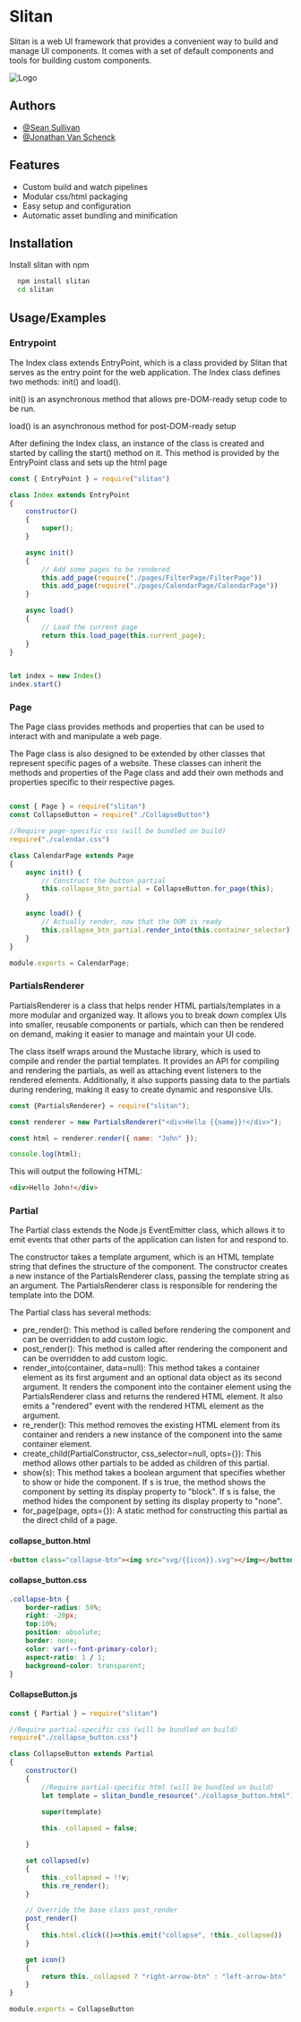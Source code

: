 
# Slitan

Slitan is a web UI framework that provides a convenient way to build and manage UI components. It comes with a set of default components and tools for building custom components.


![Logo](https://lh3.googleusercontent.com/u/0/drive-viewer/AAOQEOTdWtlX8mxTEs04lwUgH9sZnFJT3_H5L7elplKVWMBra8r3oemZuGRVd94zYuO6Y8-Haz3zu5716bXV0qU3hxr8a7QeLg=w1920-h880)


## Authors

- [@Sean Sullivan](https://www.github.com/AFIDclan)
- [@Jonathan Van Schenck](https://www.github.com/https://github.com/jonathanvanschenck)

## Features

- Custom build and watch pipelines
- Modular css/html packaging
- Easy setup and configuration
- Automatic asset bundling and minification
## Installation

Install slitan with npm

```bash
  npm install slitan
  cd slitan
```
    
## Usage/Examples

### Entrypoint

The Index class extends EntryPoint, which is a class provided by Slitan that serves as the entry point for the web application. The Index class defines two methods: init() and load().

init() is an asynchronous method that allows pre-DOM-ready setup code to be run.

load() is an asynchronous method for post-DOM-ready setup

After defining the Index class, an instance of the class is created and started by calling the start() method on it. This method is provided by the EntryPoint class and sets up the html page

```javascript
const { EntryPoint } = require("slitan")

class Index extends EntryPoint
{
    constructor()
    {
        super();
    }

    async init()
    {
        // Add some pages to be rendered
        this.add_page(require("./pages/FilterPage/FilterPage"))
        this.add_page(require("./pages/CalendarPage/CalendarPage"))
    }

    async load()
    {
        // Load the current page
        return this.load_page(this.current_page);
    }
}


let index = new Index()
index.start()

```

### Page
The Page class provides methods and properties that can be used to interact with and manipulate a web page.

The Page class is also designed to be extended by other classes that represent specific pages of a website. These classes can inherit the methods and properties of the Page class and add their own methods and properties specific to their respective pages.

```javascript

const { Page } = require("slitan")
const CollapseButton = require("./CollapseButton")

//Require page-specific css (will be bundled on build)
require("./calendar.css")

class CalendarPage extends Page
{
    async init() {
        // Construct the button partial
        this.collapse_btn_partial = CollapseButton.for_page(this);
    }

    async load() {
        // Actually render, now that the DOM is ready
        this.collapse_btn_partial.render_into(this.container_selector);
    }
}

module.exports = CalendarPage;

```

### PartialsRenderer

PartialsRenderer is a class that helps render HTML partials/templates in a more modular and organized way. It allows you to break down complex UIs into smaller, reusable components or partials, which can then be rendered on demand, making it easier to manage and maintain your UI code.

The class itself wraps around the Mustache library, which is used to compile and render the partial templates. It provides an API for compiling and rendering the partials, as well as attaching event listeners to the rendered elements. Additionally, it also supports passing data to the partials during rendering, making it easy to create dynamic and responsive UIs.

```javascript
const {PartialsRenderer} = require("slitan");

const renderer = new PartialsRenderer("<div>Hello {{name}}!</div>");

const html = renderer.render({ name: "John" });

console.log(html);
```

This will output the following HTML:
```html
<div>Hello John!</div>
```

### Partial
The Partial class extends the Node.js EventEmitter class, which allows it to emit events that other parts of the application can listen for and respond to.

The constructor takes a template argument, which is an HTML template string that defines the structure of the component. The constructor creates a new instance of the PartialsRenderer class, passing the template string as an argument. The PartialsRenderer class is responsible for rendering the template into the DOM.

The Partial class has several methods:

* pre_render(): This method is called before rendering the component and can be overridden to add custom logic.
* post_render(): This method is called after rendering the component and can be overridden to add custom logic.
* render_into(container, data=null): This method takes a container element as its first argument and an optional data object as its second argument. It renders the component into the container element using the PartialsRenderer class and returns the rendered HTML element. It also emits a "rendered" event with the rendered HTML element as the argument.
* re_render(): This method removes the existing HTML element from its container and renders a new instance of the component into the same container element.
* create_child(PartialConstructor, css_selector=null, opts={}): This method allows other partials to be added as children of this partial.
* show(s): This method takes a boolean argument that specifies whether to show or hide the component. If s is true, the method shows the component by setting its display property to "block". If s is false, the method hides the component by setting its display property to "none".
* for_page(page, opts={}): A static method for constructing this partial as the direct child of a page.

#### collapse_button.html
```html
<button class="collapse-btn"><img src="svg/{{icon}}.svg"></img></button>
```

#### collapse_button.css
```css
.collapse-btn {
    border-radius: 50%; 
    right: -20px;
    top:10%;
    position: absolute;
    border: none;
    color: var(--font-primary-color);
    aspect-ratio: 1 / 1;
    background-color: transparent;
}

```

#### CollapseButton.js
```javascript
const { Partial } = require("slitan")

//Require partial-specific css (will be bundled on build)
require("./collapse_button.css")

class CollapseButton extends Partial
{
    constructor()
    {
        //Require partial-specific html (will be bundled on build)
        let template = slitan_bundle_resource("./collapse_button.html")
        
        super(template)

        this._collapsed = false;

    }

    set collapsed(v)
    {
        this._collapsed = !!v;
        this.re_render();
    }

    // Override the base class post_render
    post_render()
    {
        this.html.click(()=>this.emit("collapse", !this._collapsed))
    }

    get icon()
    {
        return this._collapsed ? "right-arrow-btn" : "left-arrow-btn"
    }
}

module.exports = CollapseButton
```
